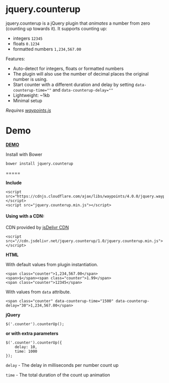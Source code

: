 jquery.counterup
==========

jquery.counterup is a jQuery plugin that *animates* a number from zero (counting up towards it). It supports counting up:

* integers `12345`
* floats `0.1234`
* formatted numbers `1,234,567.00`

Features:

* Auto-detect for integers, floats or formatted numbers
* The plugin will also use the number of decimal places the original number is using.
* Start counter with a different duration and delay by setting `data-counterup-time=""` and `data-counterup-delay=""`
* Lightweight: ~1kb
* Minimal setup

*Requires [waypoints.js](http://imakewebthings.com/jquery-waypoints/)*

Demo
====

**[DEMO](http://ciromattia.github.io/jquery.counterup/demo/index.html)**

Install with Bower
```
bower install jquery.counterup
```
=====

**Include**

```
<script src="https://cdnjs.cloudflare.com/ajax/libs/waypoints/4.0.0/jquery.waypoints.min.js"></script>
<script src="jquery.counterup.min.js"></script>
```

#### Using with a CDN:

CDN provided by [jsDelivr CDN](http://www.jsdelivr.com/#!jquery.counterup)

```
<script src="//cdn.jsdelivr.net/jquery.counterup/1.0/jquery.counterup.min.js"></script>
```

**HTML**

With default values from plugin instantiation.
```
<span class="counter">1,234,567.00</span>
<span>$</span><span class="counter">1.99</span>
<span class="counter">12345</span>
```
With values from `data` attribute.
```
<span class="counter" data-counterup-time="1500" data-counterup-delay="30">1,234,567.00</span>
```

**jQuery**

```
$('.counter').counterUp();
```

**or with extra parameters**

```
$('.counter').counterUp({
    delay: 10,
    time: 1000
});
```

`delay` - The delay in milliseconds per number count up

`time` - The total duration of the count up animation
